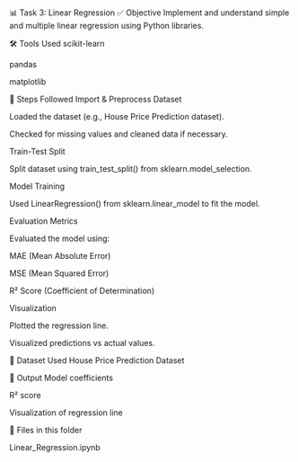 📊 Task 3: Linear Regression
✅ Objective
Implement and understand simple and multiple linear regression using Python libraries.

🛠️ Tools Used
scikit-learn

pandas

matplotlib

📌 Steps Followed
Import & Preprocess Dataset

Loaded the dataset (e.g., House Price Prediction dataset).

Checked for missing values and cleaned data if necessary.

Train-Test Split

Split dataset using train_test_split() from sklearn.model_selection.

Model Training

Used LinearRegression() from sklearn.linear_model to fit the model.

Evaluation Metrics

Evaluated the model using:

MAE (Mean Absolute Error)

MSE (Mean Squared Error)

R² Score (Coefficient of Determination)

Visualization

Plotted the regression line.

Visualized predictions vs actual values.


📁 Dataset Used
House Price Prediction Dataset 

📌 Output
Model coefficients

R² score

Visualization of regression line

📂 Files in this folder

Linear_Regression.ipynb

